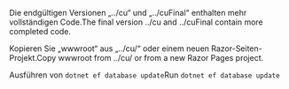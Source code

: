 <span data-ttu-id="b6560-101">Die endgültigen Versionen „../cu“ und „../cuFinal“ enthalten mehr vollständigen Code.</span><span class="sxs-lookup"><span data-stu-id="b6560-101">The final version ../cu and ../cuFinal contain more completed code.</span></span>

<span data-ttu-id="b6560-102">Kopieren Sie „wwwroot“ aus „../cu/“ oder einem neuen Razor-Seiten-Projekt.</span><span class="sxs-lookup"><span data-stu-id="b6560-102">Copy wwwroot from ../cu/ or from a new Razor Pages project.</span></span>

<span data-ttu-id="b6560-103">Ausführen von `dotnet ef database update`</span><span class="sxs-lookup"><span data-stu-id="b6560-103">Run `dotnet ef database update`</span></span>
